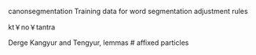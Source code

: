   canonsegmentation
Training data for word segmentation adjustment rules

   kt￥no￥tantra

Derge Kangyur and Tengyur, lemmas # affixed particles